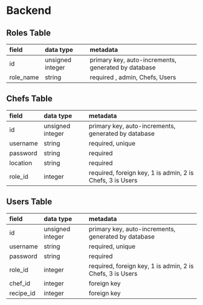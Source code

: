 # Backend

## Roles Table

| field     | data type        | metadata                                                    |
| :-------- | :--------------- | :-----------------------------------------------------------|
| id        | unsigned integer | primary key, auto-increments, generated by database         |
| role_name | string           | required , admin, Chefs, Users                              |


## Chefs Table

| field     | data type        | metadata                                                    |
| :-------- | :--------------- | :-----------------------------------------------------------|
| id        | unsigned integer | primary key, auto-increments, generated by database         |
| username  | string           | required, unique                                            |
| password  | string           | required                                                    |
| location  | string           | required                                                    |
| role_id   | integer          | required, foreign key, 1 is admin, 2 is Chefs, 3 is Users   |

## Users Table 

| field     | data type        | metadata                                                    |
| :-------- | :--------------- | :-----------------------------------------------------------|
| id        | unsigned integer | primary key, auto-increments, generated by database         |
| username  | string           | required, unique                                            |
| password  | string           | required                                                    |
| role_id   | integer          | required, foreign key, 1 is admin, 2 is Chefs, 3 is Users   |
| chef_id   | integer          | foreign key                                                 |
| recipe_id | integer          | foreign key                                                 |
